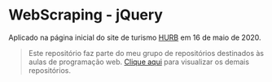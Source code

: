 # WebScraping - jQuery

Aplicado na página inicial do site de turismo [HURB](https://www.hurb.com/br/) em 16 de maio de 2020.

> Este repositório faz parte do meu grupo de repositórios destinados às aulas de programação web. [Clique aqui](https://github.com/gabrielcilico/programacao-web) para visualizar os demais repositórios.
